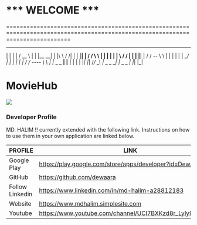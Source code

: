 #                                                        *** WELCOME ***
===============================================================================================================================       						   
 _      _        ____          _            _ _ _ _       _ __    __ _
| |    | |	/ __ \        | |          |__   __|	 | |\ \  / /| |
| |____| |     / /  \ \       | |             | |        | | \ \/ / | |
| |____| |    / / -- \ \      | |             | |	 | |  \__/  | |
| |    | |   / / ---- \ \     | |_ _ _      __| |__      | |        | |
|_|    |_|  /_/        \_\    |_ _ _ __|   |_ _ _ _|     |_|        |_|


# MovieHub

![](https://imgur.com/s0aFXZa.gif)

### Developer Profile

MD. HALIM !! currently extended with the following link. Instructions on how to use them in your own application are linked below.

| PROFILE | LINK |
| ------ | ------ |
| Google Play | https://play.google.com/store/apps/developer?id=Dewaara+Inc. |
| GitHub | https://github.com/dewaara |
| Follow Linkedin | https://www.linkedin.com/in/md-halim-a28812183 |
| Website | https://www.mdhalim.simplesite.com |
| Youtube | https://www.youtube.com/channel/UCl7BXKzd8r_Lyly91aMEMqg |

